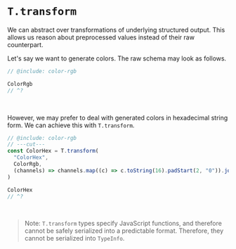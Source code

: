 # `T.transform`

We can abstract over transformations of underlying structured output. This allows us reason about
preprocessed values instead of their raw counterpart.

Let's say we want to generate colors. The raw schema may look as follows.

<div style="display: none">

```ts twoslash include color-rgb
import { T } from "liminal"
// ---cut---
const ColorChannel = T.number`Ranging from 1 to 255.`
const ColorRgb = T.Tuple(
  ColorChannel,
  ColorChannel,
  ColorChannel,
)
// - 1
```

</div>

```ts twoslash
// @include: color-rgb

ColorRgb
// ^?
```

<br />

However, we may prefer to deal with generated colors in hexadecimal string form. We can achieve this
with `T.transform`.

```ts twoslash
// @include: color-rgb
// ---cut---
const ColorHex = T.transform(
  "ColorHex",
  ColorRgb,
  (channels) => channels.map((c) => c.toString(16).padStart(2, "0")).join(""),
)

ColorHex
// ^?
```

<br />

> Note: `T.transform` types specify JavaScript functions, and therefore cannot be safely serialized
> into a predictable format. Therefore, they cannot be serialized into `TypeInfo`.
